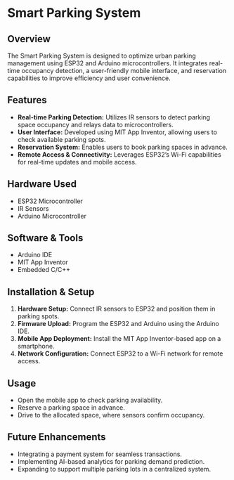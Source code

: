 # Smart Parking System

## Overview
The Smart Parking System is designed to optimize urban parking management using ESP32 and Arduino microcontrollers. It integrates real-time occupancy detection, a user-friendly mobile interface, and reservation capabilities to improve efficiency and user convenience.

## Features
- **Real-time Parking Detection:** Utilizes IR sensors to detect parking space occupancy and relays data to microcontrollers.
- **User Interface:** Developed using MIT App Inventor, allowing users to check available parking spots.
- **Reservation System:** Enables users to book parking spaces in advance.
- **Remote Access & Connectivity:** Leverages ESP32’s Wi-Fi capabilities for real-time updates and mobile access.

## Hardware Used
- ESP32 Microcontroller
- IR Sensors
- Arduino Microcontroller

## Software & Tools
- Arduino IDE
- MIT App Inventor
- Embedded C/C++

## Installation & Setup
1. **Hardware Setup:** Connect IR sensors to ESP32 and position them in parking spots.
2. **Firmware Upload:** Program the ESP32 and Arduino using the Arduino IDE.
3. **Mobile App Deployment:** Install the MIT App Inventor-based app on a smartphone.
4. **Network Configuration:** Connect ESP32 to a Wi-Fi network for remote access.

## Usage
- Open the mobile app to check parking availability.
- Reserve a parking space in advance.
- Drive to the allocated space, where sensors confirm occupancy.

## Future Enhancements
- Integrating a payment system for seamless transactions.
- Implementing AI-based analytics for parking demand prediction.
- Expanding to support multiple parking lots in a centralized system.


